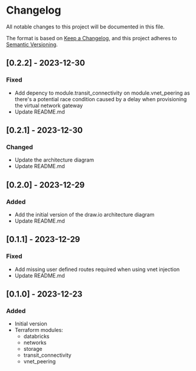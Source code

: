 # Changelog
All notable changes to this project will be documented in this file.

The format is based on [Keep a Changelog](https://keepachangelog.com/en/1.0.0/),
and this project adheres to [Semantic Versioning](https://semver.org/spec/v2.0.0.html).

## [0.2.2] - 2023-12-30
### Fixed
- Add depency to module.transit_connectivity on module.vnet_peering as there's a potential race condition caused by a delay when provisioning the virtual network gateway
- Update README.md

## [0.2.1] - 2023-12-30
### Changed
- Update the architecture diagram
- Update README.md

## [0.2.0] - 2023-12-29
### Added
- Add the initial version of the draw.io architecture diagram
- Update README.md

## [0.1.1] - 2023-12-29
### Fixed
- Add missing user defined routes required when using vnet injection
- Update README.md

## [0.1.0] - 2023-12-23
### Added
- Initial version
- Terraform modules:
  - databricks
  - networks
  - storage
  - transit_connectivity
  - vnet_peering
